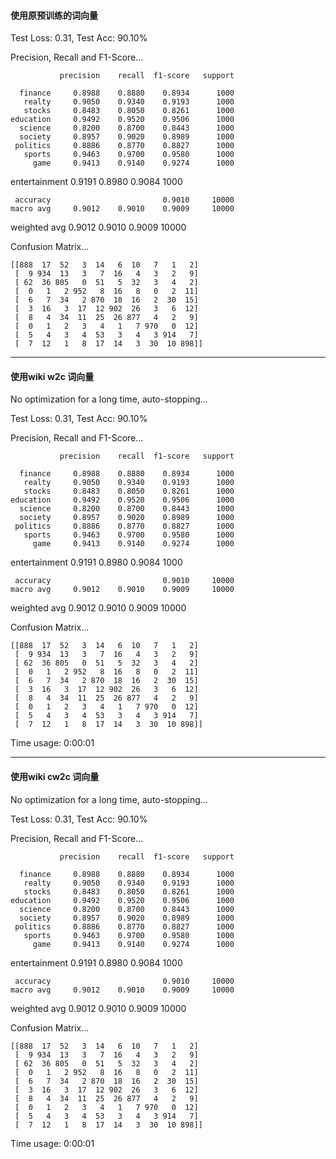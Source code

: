 #### 使用原预训练的词向量

Test Loss:  0.31,  Test Acc: 90.10%

Precision, Recall and F1-Score...

               precision    recall  f1-score   support

      finance     0.8988    0.8880    0.8934      1000
       realty     0.9050    0.9340    0.9193      1000
       stocks     0.8483    0.8050    0.8261      1000
    education     0.9492    0.9520    0.9506      1000
      science     0.8200    0.8700    0.8443      1000
      society     0.8957    0.9020    0.8989      1000
     politics     0.8886    0.8770    0.8827      1000
       sports     0.9463    0.9700    0.9580      1000
         game     0.9413    0.9140    0.9274      1000
entertainment     0.9191    0.8980    0.9084      1000

     accuracy                         0.9010     10000
    macro avg     0.9012    0.9010    0.9009     10000
 weighted avg     0.9012    0.9010    0.9009     10000

Confusion Matrix...
```
[[888  17  52   3  14   6  10   7   1   2]
 [  9 934  13   3   7  16   4   3   2   9]
 [ 62  36 805   0  51   5  32   3   4   2]
 [  0   1   2 952   8  16   8   0   2  11]
 [  6   7  34   2 870  18  16   2  30  15]
 [  3  16   3  17  12 902  26   3   6  12]
 [  8   4  34  11  25  26 877   4   2   9]
 [  0   1   2   3   4   1   7 970   0  12]
 [  5   4   3   4  53   3   4   3 914   7]
 [  7  12   1   8  17  14   3  30  10 898]]
 ```
 ---
 #### 使用wiki w2c 词向量
 
No optimization for a long time, auto-stopping...

Test Loss:  0.31,  Test Acc: 90.10%

Precision, Recall and F1-Score...

               precision    recall  f1-score   support

      finance     0.8988    0.8880    0.8934      1000
       realty     0.9050    0.9340    0.9193      1000
       stocks     0.8483    0.8050    0.8261      1000
    education     0.9492    0.9520    0.9506      1000
      science     0.8200    0.8700    0.8443      1000
      society     0.8957    0.9020    0.8989      1000
     politics     0.8886    0.8770    0.8827      1000
       sports     0.9463    0.9700    0.9580      1000
         game     0.9413    0.9140    0.9274      1000
entertainment     0.9191    0.8980    0.9084      1000

     accuracy                         0.9010     10000
    macro avg     0.9012    0.9010    0.9009     10000
 weighted avg     0.9012    0.9010    0.9009     10000

Confusion Matrix...
```
[[888  17  52   3  14   6  10   7   1   2]
 [  9 934  13   3   7  16   4   3   2   9]
 [ 62  36 805   0  51   5  32   3   4   2]
 [  0   1   2 952   8  16   8   0   2  11]
 [  6   7  34   2 870  18  16   2  30  15]
 [  3  16   3  17  12 902  26   3   6  12]
 [  8   4  34  11  25  26 877   4   2   9]
 [  0   1   2   3   4   1   7 970   0  12]
 [  5   4   3   4  53   3   4   3 914   7]
 [  7  12   1   8  17  14   3  30  10 898]]
 ```
Time usage: 0:00:01

---
 #### 使用wiki cw2c 词向量
 
 No optimization for a long time, auto-stopping...
 
Test Loss:  0.31,  Test Acc: 90.10%

Precision, Recall and F1-Score...

               precision    recall  f1-score   support

      finance     0.8988    0.8880    0.8934      1000
       realty     0.9050    0.9340    0.9193      1000
       stocks     0.8483    0.8050    0.8261      1000
    education     0.9492    0.9520    0.9506      1000
      science     0.8200    0.8700    0.8443      1000
      society     0.8957    0.9020    0.8989      1000
     politics     0.8886    0.8770    0.8827      1000
       sports     0.9463    0.9700    0.9580      1000
         game     0.9413    0.9140    0.9274      1000
entertainment     0.9191    0.8980    0.9084      1000

     accuracy                         0.9010     10000
    macro avg     0.9012    0.9010    0.9009     10000
 weighted avg     0.9012    0.9010    0.9009     10000

Confusion Matrix...
```
[[888  17  52   3  14   6  10   7   1   2]
 [  9 934  13   3   7  16   4   3   2   9]
 [ 62  36 805   0  51   5  32   3   4   2]
 [  0   1   2 952   8  16   8   0   2  11]
 [  6   7  34   2 870  18  16   2  30  15]
 [  3  16   3  17  12 902  26   3   6  12]
 [  8   4  34  11  25  26 877   4   2   9]
 [  0   1   2   3   4   1   7 970   0  12]
 [  5   4   3   4  53   3   4   3 914   7]
 [  7  12   1   8  17  14   3  30  10 898]]
 ```
Time usage: 0:00:01

 
